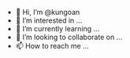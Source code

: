 - 👋 Hi, I’m @kungoan
- 👀 I’m interested in ...
- 🌱 I’m currently learning ...
- 💞️ I’m looking to collaborate on ...
- 📫 How to reach me ...

<!---
kungoan/kungoan is a ✨ special ✨ repository because its `README.md` (this file) appears on your GitHub profile.
You can click the Preview link to take a look at your changes.
--->
